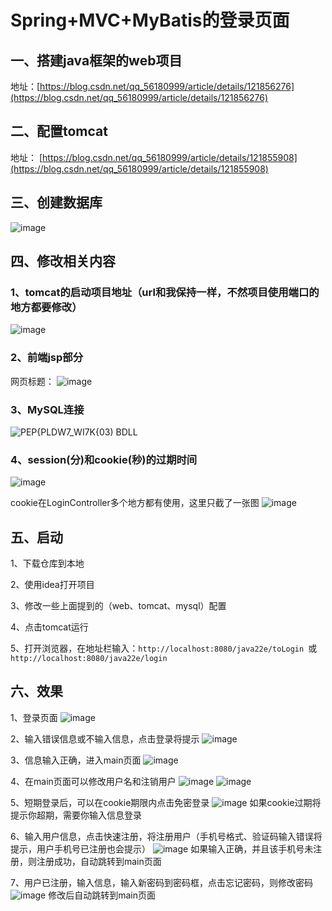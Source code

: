 # Spring+MVC+MyBatis的登录页面

## 一、搭建java框架的web项目

地址：[https://blog.csdn.net/qq_56180999/article/details/121856276](https://blog.csdn.net/qq_56180999/article/details/121856276)

## 二、配置tomcat

地址： [https://blog.csdn.net/qq_56180999/article/details/121855908](https://blog.csdn.net/qq_56180999/article/details/121855908)

## 三、创建数据库

![image](https://user-images.githubusercontent.com/84628055/145697124-d2314b34-e78b-4dc1-b097-51462fb2eafc.png)


## 四、修改相关内容

### 1、tomcat的启动项目地址（url和我保持一样，不然项目使用端口的地方都要修改）

![image](https://user-images.githubusercontent.com/84628055/145697249-9d74e8eb-08cd-43bd-8fd7-e13021848556.png)

### 2、前端jsp部分

网页标题：
![image](https://user-images.githubusercontent.com/84628055/145696887-9af8ec39-4471-4ea2-947e-c1f66b722aa0.png)

### 3、MySQL连接

![PEP{PLDW7_WI7K{03) BDLL](https://user-images.githubusercontent.com/84628055/145697132-504c6f4f-70ee-4282-914d-64cc271af178.png)

### 4、session(分)和cookie(秒)的过期时间

![image](https://user-images.githubusercontent.com/84628055/145697221-86dd55c4-a5d9-4b8a-92ac-586b607f4af7.png)

cookie在LoginController多个地方都有使用，这里只截了一张图
![image](https://user-images.githubusercontent.com/84628055/145697281-86af2701-97f4-4469-845c-b84ca32353a9.png)

## 五、启动

1、下载仓库到本地

2、使用idea打开项目

3、修改一些上面提到的（web、tomcat、mysql）配置

4、点击tomcat运行

5、打开浏览器，在地址栏输入：`http://localhost:8080/java22e/toLogin `或 `http://localhost:8080/java22e/login`

## 六、效果

1、登录页面
![image](https://user-images.githubusercontent.com/84628055/145697412-d71c5adb-10fc-4af6-b6ae-ee00c8092eb2.png)

2、输入错误信息或不输入信息，点击登录将提示
![image](https://user-images.githubusercontent.com/84628055/145697456-0e9bd16a-c52a-4365-8d89-45355c0ca607.png)

3、信息输入正确，进入main页面
![image](https://user-images.githubusercontent.com/84628055/145697626-e6b10b32-5570-4055-8fb0-9af4bdf7784d.png)

4、在main页面可以修改用户名和注销用户
![image](https://user-images.githubusercontent.com/84628055/145697635-8cc220ff-b3c1-4d0e-a63c-d5bbbb3f4dc4.png)
![image](https://user-images.githubusercontent.com/84628055/145697640-ea8a1722-850d-475d-bb89-f46fb532c330.png)

5、短期登录后，可以在cookie期限内点击免密登录
![image](https://user-images.githubusercontent.com/84628055/145697661-ee0abc6c-47bf-4852-933a-7fc8b82236e8.png)
如果cookie过期将提示你超期，需要你输入信息登录

6、输入用户信息，点击快速注册，将注册用户（手机号格式、验证码输入错误将提示，用户手机号已注册也会提示）
![image](https://user-images.githubusercontent.com/84628055/145697972-c7fffad2-e0f6-4ad6-b5c3-043af9858b31.png)
如果输入正确，并且该手机号未注册，则注册成功，自动跳转到main页面

7、用户已注册，输入信息，输入新密码到密码框，点击忘记密码，则修改密码
![image](https://user-images.githubusercontent.com/84628055/145698033-cb7298d2-b13a-4082-93d7-740e82a1a718.png)
修改后自动跳转到main页面
